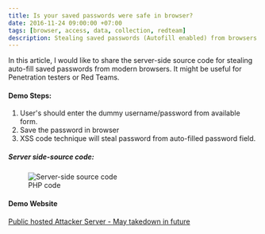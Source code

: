 ```yaml
---
title: Is your saved passwords were safe in browser?
date: 2016-11-24 09:00:00 +07:00
tags: [browser, access, data, collection, redteam]
description: Stealing saved passwords (Autofill enabled) from browsers POC code
---
```


In this article, I would like to share the server-side source code for stealing auto-fill saved passwords from modern browsers. It might be useful for Penetration testers or Red Teams.

#### Demo Steps:
1. User's should enter the dummy username/password from available form.
2. Save the password in browser
3. XSS code technique will steal password from auto-filled password field.

##### Server side-source code:

<figure>
<img src="https://raw.githubusercontent.com/zer0trustsec/zer0trustsec.github.io/master/_posts/stealpasswords-modern-browsers-autofill-privacy/code.png" alt="Server-side source code">
<figcaption>PHP code</figcaption>
</figure>

#### Demo Website

[ Public hosted Attacker Server - May takedown in future](http://133.242.134.241/exploit/password_manager.php)
